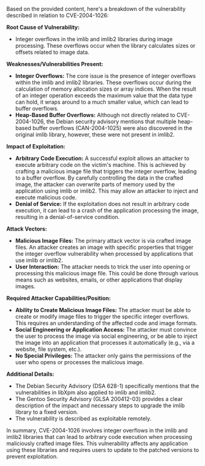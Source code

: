 Based on the provided content, here's a breakdown of the vulnerability described in relation to CVE-2004-1026:

**Root Cause of Vulnerability:**

*   Integer overflows in the imlib and imlib2 libraries during image processing. These overflows occur when the library calculates sizes or offsets related to image data.

**Weaknesses/Vulnerabilities Present:**

*   **Integer Overflows:** The core issue is the presence of integer overflows within the imlib and imlib2 libraries. These overflows occur during the calculation of memory allocation sizes or array indices. When the result of an integer operation exceeds the maximum value that the data type can hold, it wraps around to a much smaller value, which can lead to buffer overflows.
*   **Heap-Based Buffer Overflows:** Although not directly related to CVE-2004-1026, the Debian security advisory mentions that multiple heap-based buffer overflows (CAN-2004-1025) were also discovered in the original imlib library, however, these were not present in imlib2.

**Impact of Exploitation:**

*   **Arbitrary Code Execution:** A successful exploit allows an attacker to execute arbitrary code on the victim's machine. This is achieved by crafting a malicious image file that triggers the integer overflow, leading to a buffer overflow. By carefully controlling the data in the crafted image, the attacker can overwrite parts of memory used by the application using imlib or imlib2. This may allow an attacker to inject and execute malicious code.
*   **Denial of Service:** If the exploitation does not result in arbitrary code execution, it can lead to a crash of the application processing the image, resulting in a denial-of-service condition.

**Attack Vectors:**

*   **Malicious Image Files:** The primary attack vector is via crafted image files. An attacker creates an image with specific properties that trigger the integer overflow vulnerability when processed by applications that use imlib or imlib2.
*   **User Interaction:** The attacker needs to trick the user into opening or processing this malicious image file. This could be done through various means such as websites, emails, or other applications that display images.

**Required Attacker Capabilities/Position:**

*   **Ability to Create Malicious Image Files:** The attacker must be able to create or modify image files to trigger the specific integer overflows. This requires an understanding of the affected code and image formats.
*   **Social Engineering or Application Access:** The attacker must convince the user to process the image via social engineering, or be able to inject the image into an application that processes it automatically (e.g., via a website, file system, etc.).
*   **No Special Privileges:** The attacker only gains the permissions of the user who opens or processes the malicious image.

**Additional Details:**

*   The Debian Security Advisory (DSA 628-1) specifically mentions that the vulnerabilities in libXpm also applied to imlib and imlib2.
*   The Gentoo Security Advisory (GLSA 200412-03) provides a clear description of the impact and necessary steps to upgrade the imlib library to a fixed version.
*   The vulnerability is described as exploitable remotely.

In summary, CVE-2004-1026 involves integer overflows in the imlib and imlib2 libraries that can lead to arbitrary code execution when processing maliciously crafted image files. This vulnerability affects any application using these libraries and requires users to update to the patched versions to prevent exploitation.
